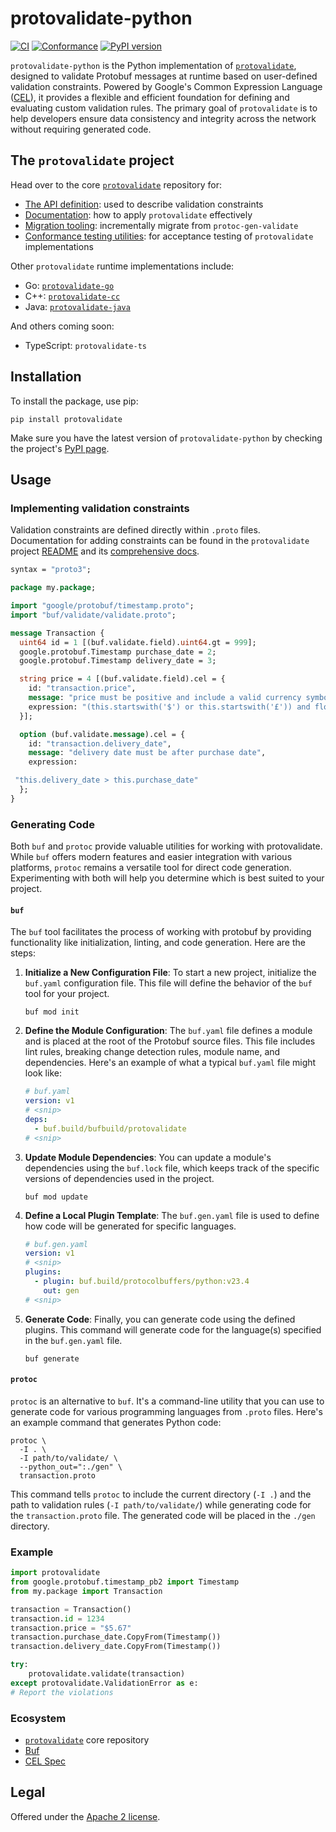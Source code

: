 # protovalidate-python

[![CI](https://github.com/bufbuild/protovalidate-python/actions/workflows/ci.yaml/badge.svg)](https://github.com/bufbuild/protovalidate-python/actions/workflows/ci.yaml)
[![Conformance](https://github.com/bufbuild/protovalidate-python/actions/workflows/conformance.yaml/badge.svg)](https://github.com/bufbuild/protovalidate-python/actions/workflows/conformance.yaml)
[![PyPI version](https://badge.fury.io/py/protovalidate.svg)](https://badge.fury.io/py/protovalidate)

`protovalidate-python` is the Python implementation of [`protovalidate`](https://github.com/bufbuild/protovalidate),
designed to validate Protobuf messages at runtime based on user-defined validation constraints. Powered by Google's
Common Expression Language ([CEL](https://github.com/google/cel-spec)), it provides a flexible and efficient foundation
for defining and evaluating custom validation rules. The primary goal of `protovalidate` is to help developers ensure
data consistency and integrity across the network without requiring generated code.

## The `protovalidate` project

Head over to the core [`protovalidate`](https://github.com/bufbuild/protovalidate/) repository for:

- [The API definition](https://github.com/bufbuild/protovalidate/tree/main/proto/protovalidate/buf/validate/validate.proto):
  used to describe validation constraints
- [Documentation](https://github.com/bufbuild/protovalidate/tree/main/docs): how to apply `protovalidate` effectively
- [Migration tooling](https://github.com/bufbuild/protovalidate/tree/main/docs/migrate.md): incrementally migrate
  from `protoc-gen-validate`
- [Conformance testing utilities](https://github.com/bufbuild/protovalidate/tree/main/docs/conformance.md): for
  acceptance testing of `protovalidate` implementations

Other `protovalidate` runtime implementations include:

- Go: [`protovalidate-go`](https://github.com/bufbuild/protovalidate-go)
- C++: [`protovalidate-cc`](https://github.com/bufbuild/protovalidate-cc)
- Java: [`protovalidate-java`](https://github.com/bufbuild/protovalidate-java)

And others coming soon:

- TypeScript: `protovalidate-ts`

## Installation

To install the package, use pip:

```shell
pip install protovalidate
```

Make sure you have the latest version of `protovalidate-python` by checking the
project's [PyPI page](https://pypi.org/project/protovalidate/).

## Usage

### Implementing validation constraints

Validation constraints are defined directly within `.proto` files. Documentation for adding constraints can be found in
the `protovalidate` project [README](https://github.com/bufbuild/protovalidate) and
its [comprehensive docs](https://github.com/bufbuild/protovalidate/tree/main/docs).

```protobuf
syntax = "proto3";

package my.package;

import "google/protobuf/timestamp.proto";
import "buf/validate/validate.proto";

message Transaction {
  uint64 id = 1 [(buf.validate.field).uint64.gt = 999];
  google.protobuf.Timestamp purchase_date = 2;
  google.protobuf.Timestamp delivery_date = 3;

  string price = 4 [(buf.validate.field).cel = {
    id: "transaction.price",
    message: "price must be positive and include a valid currency symbol ($ or £)",
    expression: "(this.startswith('$') or this.startswith('£')) and float(this[1:]) > 0"
  }];

  option (buf.validate.message).cel = {
    id: "transaction.delivery_date",
    message: "delivery date must be after purchase date",
    expression:

 "this.delivery_date > this.purchase_date"
  };
}
```

### Generating Code

Both `buf` and `protoc` provide valuable utilities for working with protovalidate. While `buf` offers modern features
and easier integration with various platforms, `protoc` remains a versatile tool for direct code generation.
Experimenting with both will help you determine which is best suited to your project.

#### `buf`

The `buf` tool facilitates the process of working with protobuf by providing functionality like initialization,
linting, and code generation. Here are the steps:

1. **Initialize a New Configuration File**: To start a new project, initialize the `buf.yaml` configuration file. This
   file will define the behavior of the `buf` tool for your project.

   ```shell
   buf mod init
   ```

2. **Define the Module Configuration**: The `buf.yaml` file defines a module and is placed at the root of the Protobuf
   source files. This file includes lint rules, breaking change detection rules, module name, and dependencies. Here's
   an example of what a typical `buf.yaml` file might look like:

   ```yaml
   # buf.yaml
   version: v1
   # <snip>
   deps: 
     - buf.build/bufbuild/protovalidate
   # <snip>
   ```

3. **Update Module Dependencies**: You can update a module's dependencies using the `buf.lock` file, which keeps track
   of the specific versions of dependencies used in the project.

   ```shell
   buf mod update
   ```

4. **Define a Local Plugin Template**: The `buf.gen.yaml` file is used to define how code will be generated for specific
   languages. 

   ```yaml
   # buf.gen.yaml
   version: v1
   # <snip>
   plugins:
     - plugin: buf.build/protocolbuffers/python:v23.4
       out: gen
   # <snip>
   ```

5. **Generate Code**: Finally, you can generate code using the defined plugins. This command will generate code for the
   language(s) specified in the `buf.gen.yaml` file.

   ```shell
   buf generate 
   ```

#### `protoc`

`protoc` is an alternative to `buf`. It's a command-line utility that you can use to generate code for various
programming languages from `.proto` files. Here's an example command that generates Python code:

```shell
protoc \
  -I . \
  -I path/to/validate/ \
  --python_out=":./gen" \
  transaction.proto
```

This command tells `protoc` to include the current directory (`-I .`) and the path to validation
rules (`-I path/to/validate/`) while generating code for the `transaction.proto` file. The generated code will be placed
in the `./gen` directory.

### Example

```python
import protovalidate
from google.protobuf.timestamp_pb2 import Timestamp
from my.package import Transaction

transaction = Transaction()
transaction.id = 1234
transaction.price = "$5.67"
transaction.purchase_date.CopyFrom(Timestamp())
transaction.delivery_date.CopyFrom(Timestamp())

try:
    protovalidate.validate(transaction)
except protovalidate.ValidationError as e:
# Report the violations
```

### Ecosystem

- [`protovalidate`](https://github.com/bufbuild/protovalidate) core repository
- [Buf](https://buf.build)
- [CEL Spec](https://github.com/google/cel-spec)

## Legal

Offered under the [Apache 2 license][license].

[license]: LICENSE
[buf]: https://buf.build
[buf-mod]: https://buf.build/bufbuild/protovalidate
[cel-go]: https://github.com/google/cel-go
[cel-spec]: https://github.com/google/cel-spec
